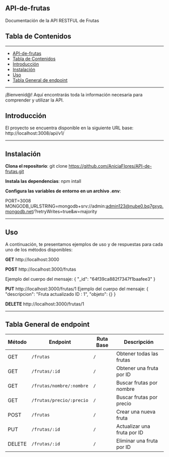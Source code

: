 ## API-de-frutas
Documentación de la API RESTFUL de Frutas

## Tabla de Contenidos
***
- [API-de-frutas](#api-de-frutas)
- [Tabla de Contenidos](#tabla-de-contenidos)
- [Introducción](#introducción)
- [Instalación](#instalación)
- [Uso](#uso)
- [Tabla General de endpoint](#tabla-general-de-endpoint)

***

¡Bienvenid@! Aquí encontrarás toda la información necesaria para comprender y utilizar la API.

## Introducción
El proyecto se encuentra disponible en la siguiente URL base: http://localhost:3008/api/v1/

***
## Instalación
**Clona el repositorio**:
git clone https://github.com/AniciaFlores/API-de-frutas.git

**Instala las dependencias**:
npm intall

**Configura las variables de entorno en un archivo .env**:

PORT=3008
MONGODB_URLSTRING=mongodb+srv://admin:admin123@nube0.bq7gxyp.mongodb.net/?retryWrites=true&w=majority

***
## Uso
A continuación, te presentamos ejemplos de uso y de respuestas para cada uno de los métodos disponibles:

**GET**
http://localhost:3000

**POST**
http://localhost:3000/frutas

Ejemplo del cuerpo del mensaje:
{
"_id": "64f39ca882f7347f1baafee3"
}

**PUT**
 http://localhost:3000/frutas/1
Ejemplo del cuerpo del mensaje:
{
"descripcion": "Fruta actualizado ID : 1",
"objeto": {}
}

**DELETE**
http://localhost:3000/frutas/1


***
## Tabla General de endpoint

| Método | Endpoint                       | Ruta Base  | Descripción                                 |
| ------ | ------------------------------ | ---------- | ------------------------------------------- |
| GET    | `/frutas`                      | `/`        | Obtener todas las frutas                    |
| GET    | `/frutas/:id`                  | `/`        | Obtener una fruta por ID                   |
| GET    | `/frutas/nombre/:nombre`       | `/`        | Buscar frutas por nombre                   |
| GET    | `/frutas/precio/:precio`       | `/`        | Buscar frutas por precio                   |
| POST   | `/frutas`                      | `/`        | Crear una nueva fruta                       |
| PUT    | `/frutas/:id`                  | `/`        | Actualizar una fruta por ID                |
| DELETE | `/frutas/:id`                  | `/`        | Eliminar una fruta por ID                  |
